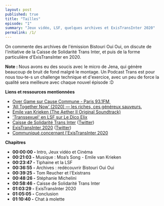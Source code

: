 ```yaml
---
layout: post
published: true
title: "Tailles"
episode: "1"
summary: "Jeux vidéo, LSF, quelques archives et ExisTransInter 2020"
permalink: /1/
---
```

<p>On commente des archives de l'émission Bistouri Oui Oui, on discute de l'initiative de la Caisse de Solidarité Trans Inter, et puis de la forme particulière d'ExisTransInter en 2020.</p>

<!--more-->

<p><strong>Note : </strong>Nous avons eu des soucis avec le micro de Jena, qui génère beaucoup de bruit de fond malgré le montage. Un Podcast Trans est pour nous tou-te-s un challenge technique et d'exercice, avec un peu de force la qualité sera meilleure avec chaque nouvel épisode :D</p>
<p><strong>Liens et ressources mentionnées</strong></p>
<ul>
  <li><a href="https://cause-commune.fm/shows/over-game/">Over Game sur Cause Commune - Paris 93.1FM&nbsp;</a></li>
  <li><a href="http://lacolonieduweb.fr/2020/09/07/cinema-all-together-now-2020-les-riches-ces-genereux-sauveurs/">‘All Together Now’ (2020) — les riches, ces généreux sauveurs.</a></li>
  <li><a href="https://music.emilevankrieken.com/album/the-aether-ii-original-soundtrack">Emile van Krieken (The Aether II Original Soundtrack)</a></li>
  <li><a href="https://dico.elix-lsf.fr/dictionnaire/transsexuel/adj.-222855">'Transsexuel' en LSF sur Le Dico Elix</a></li>
  <li><a href="https://csti-lyon.fr/">Caisse de Solidarité Trans Inter</a> (<a href="https://twitter.com/sotransinter?s=21">Twitter</a>)</li>
  <li><a href="https://existrans.org/">ExisTransInter 2020</a> (<a href="https://twitter.com/existransinter?s=21">Twitter</a>)</li>
  <li><a href="https://twitter.com/existransinter/status/1314302349712805889?s=21">Communiqué concernant l'ExisTransInter 2020</a></li>
</ul>
<p><strong>Chapitres</strong></p>
<ul>
  <li><strong>00:00:00 - </strong>Intro, Jeux vidéo et Cinéma</li>
  <li><strong>00:21:03 -</strong> Musique : Moa’s Song - Emile van Krieken</li>
  <li><strong>00:23:47 - </strong>Tiphaine et la LSF</li>
  <li><strong>00:36:55 -</strong> Archives : redécouvrir Bistouri Oui Oui</li>
  <li><strong>00:39:25 -</strong> Tom Reucher et l’Existrans</li>
  <li><strong>00:48:26 -</strong> Stéphanie Michelini</li>
  <li><strong>00:58:46 -</strong> Caisse de Solidarité Trans Inter</li>
  <li><strong>01:03:29 -</strong> ExisTransInter 2020</li>
  <li><strong>01:05:05 -</strong> Conclusion</li>
  <li><strong>01:10:40 -</strong> Chat à molette</li>
</ul>
